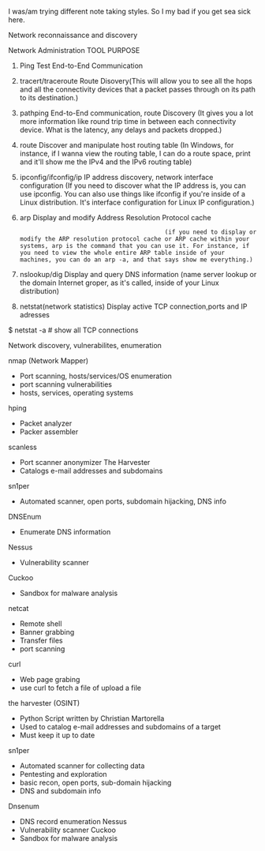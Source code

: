 I was/am trying different note taking styles. So I my bad if you get sea sick here.

Network reconnaissance and discovery

Network Administration
    TOOL                                                PURPOSE
1. Ping                                     Test End-to-End Communication

2. tracert/traceroute                       Route Disovery(This will allow you to see all the hops and all the connectivity devices that a packet passes through on its path to its destination.)

3. pathping                                    End-to-End communication, route Discovery
                                                (It gives you a lot more information like round trip time in between each connectivity device. What is the latency, any delays and packets dropped.)

4. route                                        Discover and manipulate host routing table (In Windows, for instance, if I wanna view the routing table, I can do a route space, print and it'll show me the IPv4 and the IPv6 routing table)

5. ipconfig/ifconfig/ip                         IP address discovery, network interface configuration
                                                            (If you need to discover what the IP address is, you can use ipconfig. You can also use things like ifconfig if you're inside of a Linux distribution. It's interface configuration for Linux IP configuration.)

6. arp                                              Display and modify Address Resolution Protocol cache
                                                
                                                (if you need to display or modify the ARP resolution protocol cache or ARP cache within your systems, arp is the command that you can use it. For instance, if you need to view the whole entire ARP table inside of your machines, you can do an arp -a, and that says show me everything.)

7. nslookup/dig                             Display and query DNS information
                                            (name server lookup or the domain Internet groper, as it's called, inside of your Linux distribution)

8. netstat(network statistics)           Display active TCP connection,ports and IP adresses 

$ netstat -a      # show all TCP connections




Network discovery, vulnerabilites, enumeration

nmap (Network Mapper)
- Port scanning, hosts/services/OS enumeration
- port scanning vulnerabilities
- hosts, services, operating systems

hping
- Packet analyzer
- Packer assembler

scanless
- Port scanner anonymizer
The Harvester
- Catalogs e-mail addresses and subdomains

sn1per
- Automated scanner, open ports, subdomain hijacking, DNS info

DNSEnum
- Enumerate DNS information

Nessus
- Vulnerability scanner

Cuckoo
- Sandbox for malware analysis

netcat
 - Remote shell
 - Banner grabbing
 - Transfer files
 - port scanning

curl
 - Web page grabing
 - use curl to fetch a file of upload a file

the harvester (OSINT)
 - Python Script written by Christian Martorella
 - Used to catalog e-mail addresses and subdomains of a target
 - Must keep it up to date

sn1per
 - Automated scanner for collecting data
 - Pentesting and exploration
 - basic recon, open ports, sub-domain hijacking
 - DNS and subdomain info

Dnsenum
 - DNS record enumeration
Nessus
 - Vulnerability scanner
Cuckoo
- Sandbox for malware analysis

